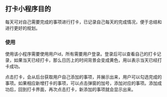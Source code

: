 ## 打卡小程序目的
每天可对自己需要完成的事项进行打卡，已记录自己每天的完成情况，便于总结和进行更好的规划。

### 使用
使用该小程序需要使用用户id，所有需要用户登录。登录后可以查看自己的打卡记录，如果当天已经打卡，那么日历上的时间背景会变成黄色，用以表示当天已经打卡成功。

点击打卡，会从后台获取用户自己添加的事项，并展示出来，用户可以勾选完成的事项。如果相应新增打卡的事项，可以点击弹窗的加号，添加对应的事项。添加成功后，回到打卡界面，再次点击打卡，新添加的事项就会显示出来。
